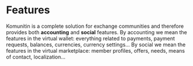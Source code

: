 # Features

Komunitin is a complete solution for exchange communities and therefore provides both **accounting** and **social** features. By accounting we mean the features in the virtual wallet: everything related to payments, payment requests, balances, currencies, currency settings... By social we mean the features in the virtual marketplace: member profiles, offers, needs, means of contact, localization...

